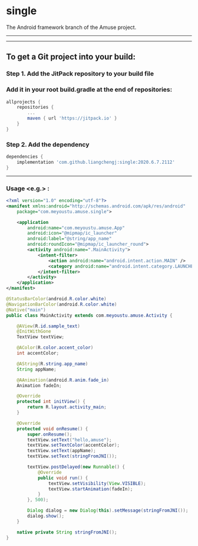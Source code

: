 # single
The Android framework branch of the Amuse project.
******
******
## To get a Git project into your build:
### Step 1. Add the JitPack repository to your build file
### Add it in your root build.gradle at the end of repositories:
``` gradle
allprojects {
    repositories {
        ...
        maven { url 'https://jitpack.io' }
    }
}
```
### Step 2. Add the dependency
``` gradle
dependencies {
    implementation 'com.github.liangchengj:single:2020.6.7.2112'
}
```
******
### Usage <e.g.> :
``` xml
<?xml version="1.0" encoding="utf-8"?>
<manifest xmlns:android="http://schemas.android.com/apk/res/android"
    package="com.meyoustu.amuse.single">

    <application
        android:name="com.meyoustu.amuse.App"
        android:icon="@mipmap/ic_launcher"
        android:label="@string/app_name"
        android:roundIcon="@mipmap/ic_launcher_round">
        <activity android:name=".MainActivity">
            <intent-filter>
                <action android:name="android.intent.action.MAIN" />
                <category android:name="android.intent.category.LAUNCHER" />
            </intent-filter>
        </activity>
    </application>
</manifest>
```
``` java
@StatusBarColor(android.R.color.white)
@NavigationBarColor(android.R.color.white)
@Native("main")
public class MainActivity extends com.meyoustu.amuse.Activity {

    @AView(R.id.sample_text)
    @InitWithGone
    TextView textView;

    @AColor(R.color.accent_color)
    int accentColor;

    @AString(R.string.app_name)
    String appName;

    @AAnimation(android.R.anim.fade_in)
    Animation fadeIn;

    @Override
    protected int initView() {
        return R.layout.activity_main;
    }

    @Override
    protected void onResume() {
        super.onResume();
        textView.setText("hello,amuse");
        textView.setTextColor(accentColor);
        textView.setText(appName);
        textView.setText(stringFromJNI());

        textView.postDelayed(new Runnable() {
            @Override
            public void run() {
                textView.setVisibility(View.VISIBLE);
                textView.startAnimation(fadeIn);
            }
        }, 500);

        Dialog dialog = new Dialog(this).setMessage(stringFromJNI());
        dialog.show();
    }

    native private String stringFromJNI();
}
```
